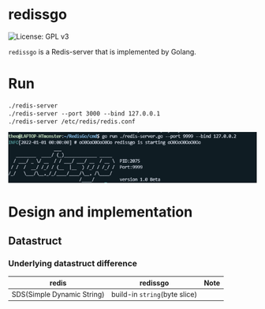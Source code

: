<!--
 * @Description: 
 * @Autor: HTmonster
 * @Date: 2022-01-28 10:25:09
-->
# redissgo

![License: GPL v3](https://img.shields.io/badge/License-GPL%20v3-blue.svg)

`redissgo` is a Redis-server that is implemented by Golang.

# Run
```shell
./redis-server
./redis-server --port 3000 --bind 127.0.0.1
./redis-server /etc/redis/redis.conf
```
![run_server](docs/images/run_server.png)

# Design and implementation

## Datastruct

### Underlying datastruct difference

| redis | redissgo|Note|
|-------|---------|----|
|SDS(Simple Dynamic String)| build-in `string`(byte slice)||

